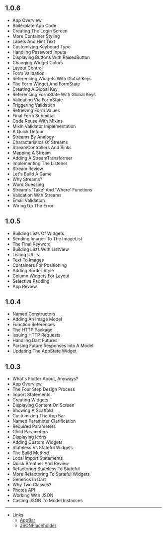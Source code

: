 ## 1.0.6
- App Overview
- Boilerplate App Code
- Creating The Login Screen
- More Container Styling
- Labels And Hint Text
- Customizing Keyboard Type
- Handling Password Inputs
- Displaying Buttons With RaisedButton
- Changing Widget Colors
- Layout Control
- Form Validation
- Referencing Widgets With Global Keys
- The Form Widget And FormState
- Creating A Global Key
- Referencing FormState With Global Keys
- Validating Via FormState
- Triggering Validation
- Retrieving Form Values
- Final Form Submittal
- Code Reuse With Mixins
- Mixin Validator Implementation
- A Quick Detour
- Streams By Analogy
- Characteristics Of Streams
- StreamControllers And Sinks
- Mapping A Stream
- Adding A StreamTransformer
- Implementing The Listener
- Stream Review
- Let's Build A Game
- Why Streams?
- Word Guessing
- Stream's 'Take' And 'Where' Functions
- Validation With Streams
- Email Validation
- Wiring Up The Error

## 1.0.5
- Building Lists Of Widgets
- Sending Images To The ImageList
- The Final Keyword
- Building Lists With ListView
- Listing URL's
- Text To Images
- Containers For Positioning
- Adding Border Style
- Column Widgets For Layout
- Selective Padding
- App Review

## 1.0.4
- Named Constructors
- Adding An Image Model
- Function References
- The HTTP Package
- Issuing HTTP Requests
- Handling Dart Futures
- Parsing Future Responses Into A Model
- Updating The AppState Widget

## 1.0.3
- What's Flutter About, Anyways?
- App Overview
- The Four Step Design Process
- Import Statements
- Creating Widgets
- Displaying Content On Screen
- Showing A Scaffold
- Customizing The App Bar
- Named Parameter Clarification
- Required Parameters
- Child Parameters
- Displaying Icons
- Adding Custom Widgets
- Stateless Vs Stateful Widgets
- The Build Method
- Local Import Statements
- Quick Breather And Review
- Refactoring Stateless To Stateful
- More Refactoring To Stateful Widgets
- Generics In Dart
- Why Two Classes?
- Photos API
- Working With JSON
- Casting JSON To Model Instances

----- 
- Links
  - [AppBar](https://api.flutter.dev/flutter/material/AppBar-class.html)
  - [JSONPlaceholder](https://jsonplaceholder.typicode.com/)